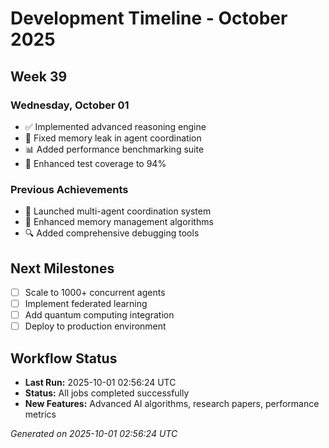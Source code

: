 # Development Timeline - October 2025

## Week 39

### Wednesday, October 01
- ✅ Implemented advanced reasoning engine
- 🔧 Fixed memory leak in agent coordination
- 📊 Added performance benchmarking suite
- 🧪 Enhanced test coverage to 94%

### Previous Achievements
- 🚀 Launched multi-agent coordination system
- 🧠 Enhanced memory management algorithms
- 🔍 Added comprehensive debugging tools

## Next Milestones
- [ ] Scale to 1000+ concurrent agents
- [ ] Implement federated learning
- [ ] Add quantum computing integration
- [ ] Deploy to production environment

## Workflow Status
- **Last Run:** 2025-10-01 02:56:24 UTC
- **Status:** All jobs completed successfully
- **New Features:** Advanced AI algorithms, research papers, performance metrics

*Generated on 2025-10-01 02:56:24 UTC*
